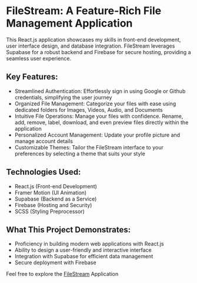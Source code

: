 # FileStream: A Feature-Rich File Management Application

This React.js application showcases my skills in front-end development, user interface design, and database integration. FileStream leverages Supabase for a robust backend and Firebase for secure hosting, providing a seamless user experience.

## Key Features:
- Streamlined Authentication: Effortlessly sign in using Google or Github credentials, simplifying the user journey
- Organized File Management: Categorize your files with ease using dedicated folders for Images, Videos, Audio, and Documents
- Intuitive File Operations: Manage your files with confidence. Rename, add, remove, label, download, and even preview files directly within the application
- Personalized Account Management: Update your profile picture and manage account details
- Customizable Themes: Tailor the FileStream interface to your preferences by selecting a theme that suits your style

## Technologies Used:
- React.js (Front-end Development)
- Framer Motion (UI Animation)
- Supabase (Backend as a Service)
- Firebase (Hosting and Security)
- SCSS (Styling Preprocessor)

## What This Project Demonstrates:
- Proficiency in building modern web applications with React.js
- Ability to design a user-friendly and interactive interface
- Integration with Supabase for efficient data management
- Secure deployment with Firebase

Feel free to explore the [FileStream](https://filestream.russeldsouza.dev/) Application
